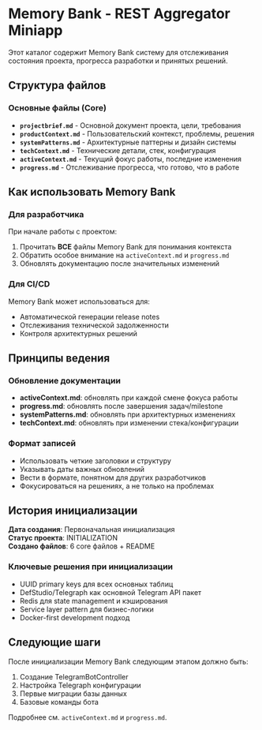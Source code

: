 # Memory Bank - REST Aggregator Miniapp

Этот каталог содержит Memory Bank систему для отслеживания состояния проекта, прогресса разработки и принятых решений.

## Структура файлов

### Основные файлы (Core)
- **`projectbrief.md`** - Основной документ проекта, цели, требования
- **`productContext.md`** - Пользовательский контекст, проблемы, решения
- **`systemPatterns.md`** - Архитектурные паттерны и дизайн системы
- **`techContext.md`** - Технические детали, стек, конфигурация
- **`activeContext.md`** - Текущий фокус работы, последние изменения
- **`progress.md`** - Отслеживание прогресса, что готово, что в работе

## Как использовать Memory Bank

### Для разработчика
При начале работы с проектом:
1. Прочитать **ВСЕ** файлы Memory Bank для понимания контекста
2. Обратить особое внимание на `activeContext.md` и `progress.md`
3. Обновлять документацию после значительных изменений

### Для CI/CD
Memory Bank может использоваться для:
- Автоматической генерации release notes
- Отслеживания технической задолженности  
- Контроля архитектурных решений

## Принципы ведения

### Обновление документации
- **activeContext.md**: обновлять при каждой смене фокуса работы
- **progress.md**: обновлять после завершения задач/milestone
- **systemPatterns.md**: обновлять при архитектурных изменениях
- **techContext.md**: обновлять при изменении стека/конфигурации

### Формат записей
- Использовать четкие заголовки и структуру
- Указывать даты важных обновлений
- Вести в формате, понятном для других разработчиков
- Фокусироваться на решениях, а не только на проблемах

## История инициализации

**Дата создания**: Первоначальная инициализация  
**Статус проекта**: INITIALIZATION  
**Создано файлов**: 6 core файлов + README  

### Ключевые решения при инициализации
- UUID primary keys для всех основных таблиц
- DefStudio/Telegraph как основной Telegram API пакет
- Redis для state management и кэширования
- Service layer pattern для бизнес-логики
- Docker-first development подход

## Следующие шаги

После инициализации Memory Bank следующим этапом должно быть:
1. Создание TelegramBotController
2. Настройка Telegraph конфигурации
3. Первые миграции базы данных
4. Базовые команды бота

Подробнее см. `activeContext.md` и `progress.md`. 